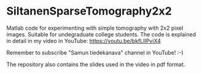 # SiltanenSparseTomography2x2
Matlab code for experimenting with simple tomography with 2x2 pixel images. Suitable for undegraduate college students.
The code is explained in detail in my video in YouTube:
https://youtu.be/bkfLIIPviX4

Remember to subscribe "Samun tiedekanava" channel in YouTube! :-)

The repository also contains the slides used in the video in pdf format.
